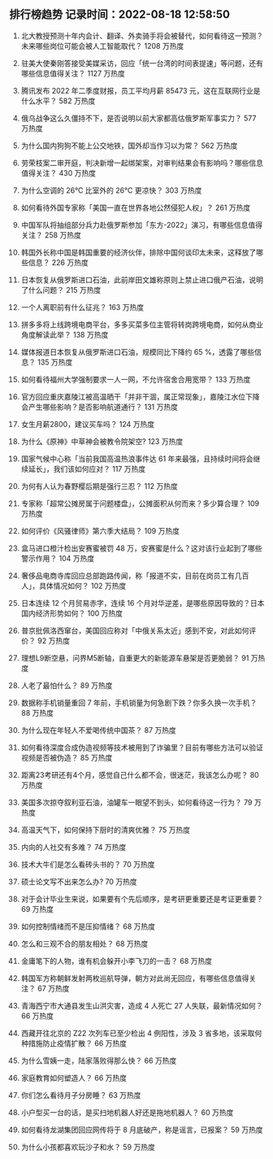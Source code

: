 
## 排行榜趋势 记录时间：2022-08-18 12:58:50
  
  1. 北大教授预测十年内会计、翻译、外卖骑手将会被替代，如何看待这一预测？未来哪些岗位可能会被人工智能取代？ 1208 万热度
    
  2. 驻美大使秦刚答接受美媒采访，回应「统一台湾的时间表提速」等问题，还有哪些信息值得关注？ 1127 万热度
    
  3. 腾讯发布 2022 年二季度财报，员工平均月薪 85473 元，这在互联网行业是什么水平？ 582 万热度
    
  4. 俄乌战争这么久僵持不下，是否说明以前大家都高估俄罗斯军事实力？ 577 万热度
    
  5. 为什么国内狗狗不能上公交地铁，国外却当作习以为常？ 562 万热度
    
  6. 劳荣枝案二审开庭，判决新增一起绑架案，对审判结果会有影响吗？哪些信息值得关注？ 430 万热度
    
  7. 为什么空调的 26℃ 比室外的 26℃ 更凉快？ 303 万热度
    
  8. 如何看待外国专家称「美国一直在世界各地公然侵犯人权」？ 261 万热度
    
  9. 中国军队将抽组部分兵力赴俄罗斯参加「东方-2022」演习，有哪些信息值得关注？ 258 万热度
    
  10. 韩国外长称中国是韩国重要的经济伙伴，排除中国何谈印太未来，这释放了哪些信息？ 226 万热度
    
  11. 日本恢复从俄罗斯进口石油，此前岸田文雄称原则上禁止进口俄产石油，说明了什么问题？ 215 万热度
    
  12. 一个人离职前有什么征兆？ 163 万热度
    
  13. 拼多多将上线跨境电商平台，多多买菜多位主管将转岗跨境电商，如何从商业角度解读此举？ 138 万热度
    
  14. 媒体报道日本恢复从俄罗斯进口石油，规模同比下降约 65 %，透露了哪些信息？ 135 万热度
    
  15. 如何看待福州大学强制要求一人一网，不允许宿舍合用宽带？ 133 万热度
    
  16. 官方回应重庆嘉陵江被高温晒干「并非干涸，属正常现象」，嘉陵江水位下降会产生哪些影响？是否影响航道通行？ 131 万热度
    
  17. 女生月薪2800，建议买车吗？ 124 万热度
    
  18. 为什么《原神》中草神会被教令院架空? 123 万热度
    
  19. 国家气候中心称「当前我国高温热浪事件达 61 年来最强，且持续时间将会继续延长」，我们该如何应对？ 117 万热度
    
  20. 为何有人认为春野樱后期是强行三忍？ 112 万热度
    
  21. 专家称「超常公摊房属于问题楼盘」，公摊面积从何而来？多少算合理？ 109 万热度
    
  22. 如何评价《风骚律师》第六季大结局？ 109 万热度
    
  23. 盒马进口橙汁检出安赛蜜被罚 48 万，安赛蜜是什么？这对该行业起到了哪些警示作用？ 104 万热度
    
  24. 奢侈品电商寺库回应总部跑路传闻，称「报道不实，目前在岗员工有几百人」，具体情况如何？ 102 万热度
    
  25. 日本连续 12 个月贸易赤字，连续 16 个月对华逆差，是哪些原因导致的？日本国内经济形势如何？ 100 万热度
    
  26. 普京批佩洛西窜台，美国回应称对「中俄关系太近」感到不安，对此如何评价？ 92 万热度
    
  27. 理想L9断空悬，问界M5断轴，自重更大的新能源车悬架是否更脆弱？ 91 万热度
    
  28. 人老了最怕什么？ 89 万热度
    
  29. 数据称手机销量重回 7 年前，手机销量为何急剧下跌？你多久换一次手机？ 88 万热度
    
  30. 为什么现在年轻人不爱喝传统中国茶？ 87 万热度
    
  31. 如何看待深度合成伪造视频等技术被用到了诈骗里？目前有哪些方法可以验证视频是否被伪造？ 85 万热度
    
  32. 距离23考研还有4个月，感觉自己什么都不会，很迷茫，我该怎么办呢？ 80 万热度
    
  33. 美国多次掠夺叙利亚石油，油罐车一眼望不到头，如何看待这一行为？ 79 万热度
    
  34. 高温天气下，如何保持下厨时的清爽优雅？ 75 万热度
    
  35. 内向的人社交有多难？ 74 万热度
    
  36. 技术大牛们是怎么看砖头书的？ 70 万热度
    
  37. 硕士论文写不出来怎么办? 70 万热度
    
  38. 对于会计毕业生来说，如果要有个先后顺序，是考研更重要还是考证更重要？ 69 万热度
    
  39. 如何控制情绪而不是压抑情绪？ 68 万热度
    
  40. 怎么和三观不合的朋友相处？ 68 万热度
    
  41. 金庸笔下的人物，谁有机会躲开小李飞刀的一击？ 68 万热度
    
  42. 韩国军方称朝鲜发射两枚巡航导弹，朝方对此尚无回应，有哪些信息值得关注？ 67 万热度
    
  43. 青海西宁市大通县发生山洪灾害，造成 4 人死亡 27 人失联，最新情况如何？ 66 万热度
    
  44. 西藏开往北京的 Z22 次列车已至少检出 4 例阳性，涉及 3 省多地，该采取何种措施防止疫情扩散？ 66 万热度
    
  45. 为什么雪姨一走，陆家落败得那么快？ 66 万热度
    
  46. 家庭教育如何塑造人？ 66 万热度
    
  47. 你们怎么看待月子分房睡？ 63 万热度
    
  48. 小户型买一台的话，是买扫地机器人好还是拖地机器人？ 60 万热度
    
  49. 如何看待龙湖集团回应网传将于 8 月底破产，称是谣言，已报案？ 59 万热度
    
  50. 为什么小孩都喜欢玩沙子和水？ 59 万热度
    